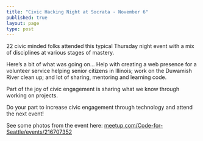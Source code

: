 ```yaml
---
title: "Civic Hacking Night at Socrata - November 6"
published: true
layout: page
type: post
---
```


22 civic minded folks attended this typical Thursday night event with a mix of disciplines at various stages of mastery. 

Here’s a bit of what was going on… Help with creating a web presence for a volunteer service helping senior citizens in Illinois; work on the Duwamish River clean up; and lot of sharing, mentoring and learning code.

Part of the joy of civic engagement is sharing what we know through working on projects.
 
Do your part to increase civic engagement through technology and attend the next event!

See some photos from the event here:  [meetup.com/Code-for-Seattle/events/216707352](http://www.meetup.com/Code-for-Seattle/events/216707352/)
